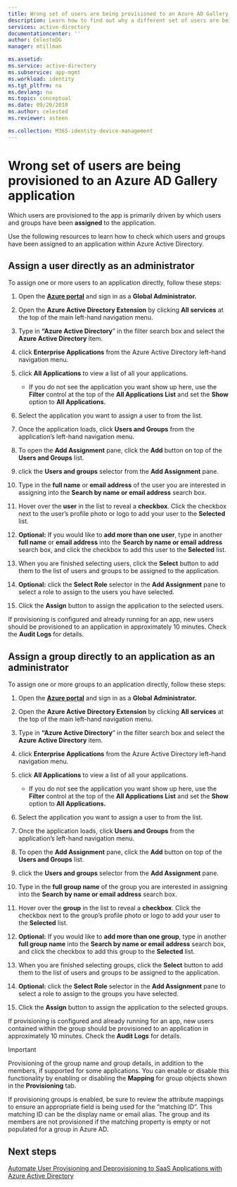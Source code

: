 ```yaml
---
title: Wrong set of users are being provisioned to an Azure AD Gallery application | Microsoft Docs
description: Learn how to find out why a different set of users are being provisioned to an application than those you expected
services: active-directory
documentationcenter: ''
author: CelesteDG
manager: mtillman

ms.assetid: 
ms.service: active-directory
ms.subservice: app-mgmt
ms.workload: identity
ms.tgt_pltfrm: na
ms.devlang: na
ms.topic: conceptual
ms.date: 09/20/2018
ms.author: celested
ms.reviewer: asteen

ms.collection: M365-identity-device-management
---
```


# Wrong set of users are being provisioned to an Azure AD Gallery application

Which users are provisioned to the app is primarily driven by which users and groups have been **assigned** to the application.

Use the following resources to learn how to check which users and groups have been assigned to an application within Azure Active Directory.

## Assign a user directly as an administrator

To assign one or more users to an application directly, follow these steps:

1. Open the [**Azure portal**](https://portal.azure.com/) and sign in as a **Global Administrator.**

2. Open the **Azure Active Directory Extension** by clicking **All services** at the top of the main left-hand navigation menu.

3. Type in **“Azure Active Directory**” in the filter search box and select the **Azure Active Directory** item.

4. click **Enterprise Applications** from the Azure Active Directory left-hand navigation menu.

5. click **All Applications** to view a list of all your applications.

   * If you do not see the application you want show up here, use the **Filter** control at the top of the **All Applications List** and set the **Show** option to **All Applications.**

6. Select the application you want to assign a user to from the list.

7. Once the application loads, click **Users and Groups** from the application’s left-hand navigation menu.

8. To open the **Add Assignment** pane, click the **Add** button on top of the **Users and Groups** list.

9. click the **Users and groups** selector from the **Add Assignment** pane.

10. Type in the **full name** or **email address** of the user you are interested in assigning into the **Search by name or email address** search box.

11. Hover over the **user** in the list to reveal a **checkbox**. Click the checkbox next to the user’s profile photo or logo to add your user to the **Selected** list.

12. **Optional:** If you would like to **add more than one user**, type in another **full name** or **email address** into the **Search by name or email address** search box, and click the checkbox to add this user to the **Selected** list.

13. When you are finished selecting users, click the **Select** button to add them to the list of users and groups to be assigned to the application.

14. **Optional:** click the **Select Role** selector in the **Add Assignment** pane to select a role to assign to the users you have selected.

15. Click the **Assign** button to assign the application to the selected users.

If provisioning is configured and already running for an app, new users should be provisioned to an application in approximately 10 minutes. Check the **Audit Logs** for details.

## Assign a group directly to an application as an administrator

To assign one or more groups to an application directly, follow these steps:

1. Open the [**Azure portal**](https://portal.azure.com/) and sign in as a **Global Administrator.**

2. Open the **Azure Active Directory Extension** by clicking **All services** at the top of the main left-hand navigation menu.

3. Type in **“Azure Active Directory**” in the filter search box and select the **Azure Active Directory** item.

4. click **Enterprise Applications** from the Azure Active Directory left-hand navigation menu.

5. click **All Applications** to view a list of all your applications.

   * If you do not see the application you want show up here, use the **Filter** control at the top of the **All Applications List** and set the **Show** option to **All Applications.**

6. Select the application you want to assign a user to from the list.

7. Once the application loads, click **Users and Groups** from the application’s left-hand navigation menu.

8. To open the **Add Assignment** pane, click the **Add** button on top of the **Users and Groups** list.

9. click the **Users and groups** selector from the **Add Assignment** pane.

10. Type in the **full group name** of the group you are interested in assigning into the **Search by name or email address** search box.

11. Hover over the **group** in the list to reveal a **checkbox**. Click the checkbox next to the group’s profile photo or logo to add your user to the **Selected** list.

12. **Optional:** If you would like to **add more than one group**, type in another **full group name** into the **Search by name or email address** search box, and click the checkbox to add this group to the **Selected** list.

13. When you are finished selecting groups, click the **Select** button to add them to the list of users and groups to be assigned to the application.

14. **Optional:** click the **Select Role** selector in the **Add Assignment** pane to select a role to assign to the groups you have selected.

15. Click the **Assign** button to assign the application to the selected groups.

If provisioning is configured and already running for an app, new users contained within the group should be provisioned to an application in approximately 10 minutes. Check the **Audit Logs** for details.

>[!IMPORTANT]
>Provisioning of the group name and group details, in addition to the members, if supported for some applications. You can enable or disable this functionality by enabling or disabling the **Mapping** for group objects shown in the **Provisioning** tab. 
>
>

If provisioning groups is enabled, be sure to review the attribute mappings to ensure an appropriate field is being used for the “matching ID”. This matching ID can be the display name or email alias. The group and its members are not provisioned if the matching property is empty or not populated for a group in Azure AD.

## Next steps
[Automate User Provisioning and Deprovisioning to SaaS Applications with Azure Active Directory](user-provisioning.md)
